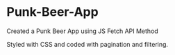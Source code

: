 # Punk-Beer-App
Created a Punk Beer App using JS Fetch API Method

Styled with CSS and coded with pagination and filtering. 
